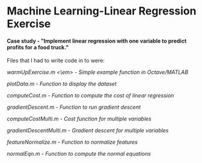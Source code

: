 # Machine Learning-Linear Regression Exercise

#### Case study - "Implement linear regression with one variable to predict profits for a food truck."

Files that I had to write code in to were:

<em> warmUpExercise.m <\em> - Simple example function in Octave/MATLAB
  
plotData.m - Function to display the dataset

computeCost.m - Function to compute the cost of linear regression

gradientDescent.m - Function to run gradient descent

computeCostMulti.m - Cost function for multiple variables

gradientDescentMulti.m - Gradient descent for multiple variables

featureNormalize.m - Function to normalize features

normalEqn.m - Function to compute the normal equations


